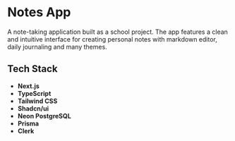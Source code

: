 # Notes App

A note-taking application built as a school project. The app features a clean and intuitive interface for creating personal notes with markdown editor, daily journaling and many themes.

## Tech Stack

- **Next.js**
- **TypeScript**
- **Tailwind CSS**
- **Shadcn/ui**
- **Neon PostgreSQL**
- **Prisma**
- **Clerk**
